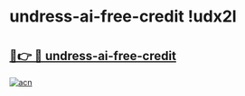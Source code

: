 # undress-ai-free-credit !udx2l

# <h2><a href="https://ooq09i.esa.edu.pl?title=undress-ai-free-credit&ref=udx2l">🔗👉 🔴 undress-ai-free-credit</a></h2>

[![acn](https://github.com/user-attachments/assets/0f9c940e-d8b0-45ae-aac7-cd30a18b3e1c)](https://ooq09i.esa.edu.pl?title=undress-ai-free-credit&ref=udx2l)

